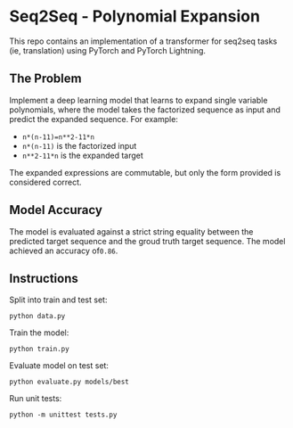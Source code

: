 # Seq2Seq - Polynomial Expansion
This repo contains an implementation of a transformer for seq2seq tasks (ie, translation) using PyTorch and PyTorch Lightning.

## The Problem
Implement a deep learning model that learns to expand single variable polynomials, where the model takes the factorized sequence as input and predict the expanded sequence. For example:

* `n*(n-11)=n**2-11*n`
* `n*(n-11)` is the factorized input
* `n**2-11*n`  is the expanded target

The expanded expressions are commutable, but only the form provided is considered correct.

## Model Accuracy
The model is evaluated against a strict string equality between the predicted target sequence and the groud truth target sequence. The model achieved an accuracy of`0.86`.


## Instructions
Split into train and test set:
```
python data.py
```

Train the model:
```
python train.py
```

Evaluate model on test set:
```
python evaluate.py models/best
```

Run unit tests:
```
python -m unittest tests.py
```
